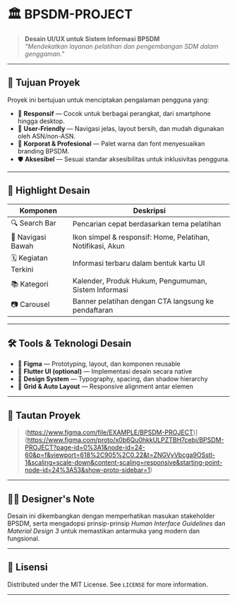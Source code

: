 # 🏛️ BPSDM-PROJECT

> **Desain UI/UX untuk Sistem Informasi BPSDM**  
> _"Mendekatkan layanan pelatihan dan pengembangan SDM dalam genggaman."_

---

## 🎯 Tujuan Proyek
Proyek ini bertujuan untuk menciptakan pengalaman pengguna yang:
- 🔄 **Responsif** — Cocok untuk berbagai perangkat, dari smartphone hingga desktop.
- 👥 **User-Friendly** — Navigasi jelas, layout bersih, dan mudah digunakan oleh ASN/non-ASN.
- 🌈 **Korporat & Profesional** — Palet warna dan font menyesuaikan branding BPSDM.
- 🛡️ **Aksesibel** — Sesuai standar aksesibilitas untuk inklusivitas pengguna.

---

## 🎨 Highlight Desain
| Komponen | Deskripsi |
|----------|-----------|
| 🔍 Search Bar | Pencarian cepat berdasarkan tema pelatihan |
| 🧭 Navigasi Bawah | Ikon simpel & responsif: Home, Pelatihan, Notifikasi, Akun |
| 🗓️ Kegiatan Terkini | Informasi terbaru dalam bentuk kartu UI |
| 📚 Kategori | Kalender, Produk Hukum, Pengumuman, Sistem Informasi |
| 📷 Carousel | Banner pelatihan dengan CTA langsung ke pendaftaran |

---

## 🛠️ Tools & Teknologi Desain
- 🎨 **Figma** — Prototyping, layout, dan komponen reusable
- 📱 **Flutter UI (optional)** — Implementasi desain secara native
- 🧩 **Design System** — Typography, spacing, dan shadow hierarchy
- 📏 **Grid & Auto Layout** — Responsive alignment antar elemen

---

## 🔗 Tautan Proyek
>(https://www.figma.com/file/EXAMPLE/BPSDM-PROJECT)](https://www.figma.com/proto/x0b6Qu0hkkULPZTBH7cebj/BPSDM-PROJECT?page-id=0%3A1&node-id=24-60&p=f&viewport=618%2C905%2C0.22&t=ZNGVyVbcga9OSstl-1&scaling=scale-down&content-scaling=responsive&starting-point-node-id=24%3A53&show-proto-sidebar=1)

---

## 👨‍🎨 Designer's Note
Desain ini dikembangkan dengan memperhatikan masukan stakeholder BPSDM, serta mengadopsi prinsip-prinsip _Human Interface Guidelines_ dan _Material Design 3_ untuk memastikan antarmuka yang modern dan fungsional.

---

## 📜 Lisensi
Distributed under the MIT License. See `LICENSE` for more information.

---


